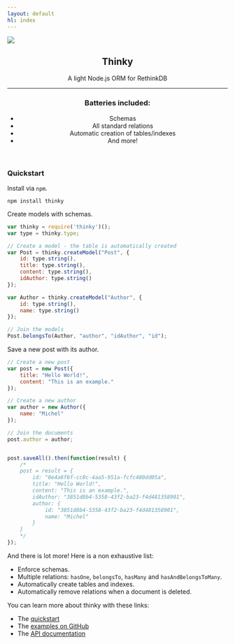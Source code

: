 ```yaml
---
layout: default
hl: index
---
```



[![](/images/thinky-header.png)](/)

<header>
<div class="description">
    <h2>Thinky</h2>
    A light Node.js ORM for RethinkDB
</div>

<hr/>

<h3>Batteries included:</h3>
<ul>
<li>Schemas</li>
<li>All standard relations</li>
<li>Automatic creation of tables/indexes</li>
<li>And more!</li>
</ul>



</header>

### Quickstart

<p>Install via <code>npm</code>.</p>

<div class="highlight"><pre><code class="bash language-bash" data-lang="bash">npm install thinky
</code></pre></div>


Create models with schemas.

```javascript
var thinky = require('thinky')();
var type = thinky.type;

// Create a model - the table is automatically created
var Post = thinky.createModel("Post", {
    id: type.string(),
    title: type.string(),
    content: type.string(),
    idAuthor: type.string()
}); 

var Author = thinky.createModel("Author", {
    id: type.string(),
    name: type.string()
});

// Join the models
Post.belongsTo(Author, "author", "idAuthor", "id");
```

Save a new post with its author.

```js
// Create a new post
var post = new Post({
    title: "Hello World!",
    content: "This is an example."
});

// Create a new author
var author = new Author({
    name: "Michel"
});

// Join the documents
post.author = author;


post.saveAll().then(function(result) {
    /*
    post = result = {
        id: "0e4a6f6f-cc0c-4aa5-951a-fcfc480dd05a",
        title: "Hello World!",
        content: "This is an example.",
        idAuthor: "3851d8b4-5358-43f2-ba23-f4d481358901",
        author: {
            id: "3851d8b4-5358-43f2-ba23-f4d481358901",
            name: "Michel"
        }
    }
    */
});
```

And there is lot more! Here is a non exhaustive list:

- Enforce schemas.
- Multiple relations: `hasOne`, `belongsTo`, `hasMany` and `hasAndBelongsToMany`.
- Automatically create tables and indexes.
- Automatically remove relations when a document is deleted.

You can learn more about thinky with these links:

- The [quickstart](/thinky/documentation/)
- The [examples on GitHub](https://github.com/neumino/thinky/tree/master/examples)
- The [API documentation](/thinky/documentation/api/thinky/)
